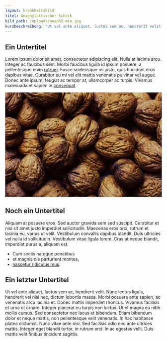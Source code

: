 ```yaml
---
layout: krankheitsbild
titel: Anaphylaktischer Schock
bild_path: /uploads/anaph2-min.jpg
kurzbeschreibung: "Ut vel ante aliquet, luctus sem ac, hendrerit velit. Nunc lectus ligula, hendrerit vel nisi nec, dictum lobortis massa. Morbi posuere ante sapien, ac venenatis arcu lacinia et. Donec mattis imperdiet rhoncus. Vivamus facilisis et urna ut ornare. Integer placerat eu turpis non luctus. Ut et magna eu nibh mollis cursus. Sed consectetur nec lacus et bibendum. Etiam bibendum dolor et neque mattis, non pellentesque velit venenatis. In hac habitasse platea dictumst. Nunc vitae ante nisi. Sed facilisis odio nec ante ultrices mattis. Integer eget blandit tortor, in rutrum orci. In ac egestas velit. Duis mattis velit finibus tincidunt sagittis."
---
```


## Ein Untertitel

Lorem ipsum dolor sit amet, consectetur adipiscing elit. Nulla at lacinia arcu. Integer ac faucibus sem. Morbi faucibus ligula id ipsum posuere, a pellentesque enim [rutrum](http://google.com). Fusce scelerisque mi justo, quis tincidunt eros dapibus vitae. Curabitur eu mi vel elit mattis venenatis pulvinar vel augue. Donec ante ipsum, feugiat ac tempor at, ullamcorper ac turpis. Vivamus malesuada et sapien in [consequat](http://google.com).

![](/uploads/anaph.jpg)

## Noch ein Untertitel

Aliquam at posuere eros. Sed auctor gravida sem sed suscipit. Curabitur et nisi sit amet justo imperdiet sollicitudin. Maecenas eros orci, rutrum et lacinia eu, varius ut velit. Vestibulum convallis dapibus blandit. Duis ultricies vel nulla id sollicitudin. Vestibulum vitae ligula lorem. Cras at neque blandit, imperdiet purus a, aliquam est.

* Cum sociis natoque penatibus
* et magnis dis parturient montes,
* [nascetur ridiculus mus](http://google.com).

## Ein letzter Untertitel

Ut vel ante aliquet, luctus sem ac, hendrerit velit. Nunc lectus ligula, hendrerit vel nisi nec, dictum lobortis massa. Morbi posuere ante sapien, ac venenatis arcu lacinia et. Donec mattis imperdiet rhoncus. Vivamus facilisis et urna ut ornare. Integer placerat eu turpis non luctus. Ut et magna eu nibh mollis cursus. Sed consectetur nec lacus et bibendum. Etiam bibendum dolor et neque mattis, non pellentesque velit venenatis. In hac habitasse platea dictumst. Nunc vitae ante nisi. Sed facilisis odio nec ante ultrices mattis. Integer eget blandit tortor, in rutrum orci. In ac egestas velit. Duis mattis velit finibus tincidunt sagittis.
